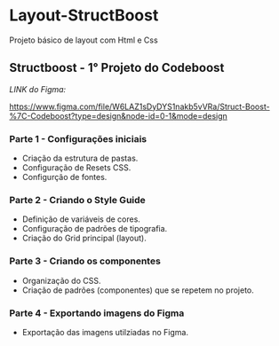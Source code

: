 # Layout-StructBoost

Projeto básico de layout com Html e Css

## Structboost - 1° Projeto do Codeboost

*LINK do Figma:*

<https://www.figma.com/file/W6LAZ1sDyDYS1nakb5vVRa/Struct-Boost-%7C-Codeboost?type=design&node-id=0-1&mode=design>

### Parte 1 - Configurações iniciais

- Criação da estrutura de pastas.
- Configuração de Resets CSS.
- Configurção de fontes.

### Parte 2 - Criando o Style Guide

- Definição de variáveis de cores.
- Configuração de padrões de tipografia.
- Criação do Grid principal (layout).

### Parte 3 - Criando os componentes

- Organização do CSS.
- Criação de padrões (componentes) que se repetem no projeto.

### Parte 4 - Exportando imagens do Figma

- Exportação das imagens utilziadas no Figma.
